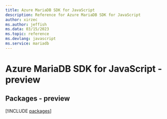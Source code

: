 ```yaml
---
title: Azure MariaDB SDK for JavaScript
description: Reference for Azure MariaDB SDK for JavaScript
author: xirzec
ms.author: jeffish
ms.data: 03/15/2023
ms.topic: reference
ms.devlang: javascript
ms.service: mariadb
---
```

# Azure MariaDB SDK for JavaScript - preview
## Packages - preview
[!INCLUDE [packages](mariadb-index.md)]
